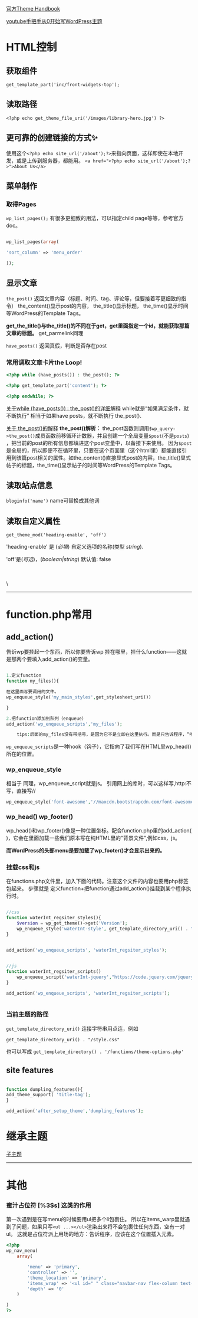 [官方Theme Handbook](https://developer.wordpress.org/themes/)

[youtube手把手从0开始写WordPress主题](https://www.youtube.com/watch?v=FVqzKAUsM68)
# HTML控制
## 获取组件
`get_template_part('inc/front-widgets-top');`

## 读取路径
`<?php echo get_theme_file_uri('/images/library-hero.jpg') ?>`

## 更可靠的创建链接的方式✨
使用这个`<?php echo site_url('/about');?>`来指向页面，这样即使在本地开发，或是上传到服务器，都能用。
`<a href="<?php echo site_url('/about');?>">About Us</a>`


## 菜单制作
### 取得Pages
`wp_list_pages();`
有很多更细致的用法，可以指定child page等等，参考官方doc。
```php

wp_list_pages(array(

'sort_column' => 'menu_order'

));

```


## 显示文章
`the_post()` 返回文章内容（标题、时间、tag、评论等，但要接着写更细致的指令）
	the_content()显示post的内容，
	the_title()显示标题，
	the_time()显示时间等WordPress的Template Tags。

**get_the_title()与the_title()的不同在于get，get里面指定一个id，就能获取那篇文章的标题。**
get_parmelink同理

`have_posts()` 返回真假，判断是否存在post

### 常用调取文章卡片the Loop!
```php
<?php while (have_posts()) : the_post(); ?>

<?php get_template_part('content'); ?>

<?php endwhile; ?>

```

[关于while (have_posts()) : the_post()的详细解释](https://php1st.com/1202)
while就是“如果满足条件，就不断执行”
相当于如果have posts，就不断执行 the_post().

[关于 the_post()的解释](https://blog.csdn.net/weixin_45143481/article/details/108884076)
**the_post()解析：**
the_post函数则调用`$wp_query->the_post()`成员函数前移循环计数器，并且创建一个全局变量`$post`(不是`posts`) ，把当前的post的所有信息都填进这个post变量中，以备接下来使用。
因为`$post`是全局的，所以即便不在循环里，只要在这个页面里（这个html里）都能直接引用到该篇post相关的属性。如the_content()直接显式post的内容，the_title()显式帖子的标题，the_time()显示帖子的时间等WordPress的Template Tags。


## 读取站点信息
`bloginfo('name')`
name可替换成其他词


## 读取自定义属性
`get_theme_mod('heading-enable', 'off')`

'heading-enable' 是 (_必填_) 自定义选项的名称(类型 _string_).

'off'是(_可选_)，(_boolean|string_) 
默认值: false





\
\
\
	
	
---

# function.php常用

## add_action()
告诉wp要挂起一个东西，所以你要告诉wp 挂在哪里，挂什么function——这就是那两个要填入add_action()的变量。

```php

1.定义function
function my_files(){

在这里面写要调用的文件。
wp_enqueue_style('my_main_styles',get_stylesheet_uri())

}

2.把function添加到队列（enqueue）
add_action('wp_enqueue_scripts','my_files');

	tips:后面的my_files没有带括号，是因为它不是立即在这里执行。而是只告诉程序，“嘿，我的function叫这个名字，你到时候去找它吧。”

```
`wp_enqueue_scripts`是一种hook（钩子），它指向了我们写在HTML里wp_head()所在的位置。

### wp_enqueue_style
相当于 <link href='' rel="stylesheet"/>
同理，wp_enqueue_script就是js。
引用网上的库时，可以这样写,http:不写，直接写//
```php
wp_enqueue_style('font-awesome','//maxcdn.bootstrapcdn.com/font-awesome/4.7.0/css/font-awesome.min.css');
```


### wp_head()  wp_footer()
wp_head()和wp_footer()像是一种位置坐标。配合function.php里的add_action(  )，它会在里面加载一些我们原本写在纯HTML里的"背景文件",例如css，js。

**而WordPress的头部menu是要加载了wp_footer()才会显示出来的。**



### 挂载css和js
在functions.php文件里，加入下面的代码。注意这个文件的内容也要用php标签包起来。
步骤就是 定义function+把function通过add_action()挂载到某个程序执行时。
```php

//css
function waterInt_regsiter_styles(){
	$version = wp_get_theme()->get('Version');
	wp_enqueue_style('waterInt-style', get_template_directory_uri() . "/style.css", array(),$version,'all'); 
}
 

add_action('wp_enqueue_scripts', 'waterInt_regsiter_styles');


//js
function waterInt_regsiter_scripts()   
    wp_enqueue_script('waterInt-jquery',"https://code.jquery.com/jquery-3.4.1.slim.min.js" ,array(),'3.4.1',true);
}

add_action('wp_enqueue_scripts', 'waterInt_regsiter_scripts');



```

### 当前主题的路径
`get_template_directory_uri()`
连接字符串用点连，例如
```
get_template_directory_uri() . "/style.css"
```

也可以写成
`get_template_directory() . '/functions/theme-options.php'`


## site features
```php
  
function dumpling_features(){
add_theme_support( 'title-tag');
}

add_action('after_setup_theme','dumpling_features');

```




# 继承主题
[子主题](https://codex.wordpress.org/zh-cn:%E5%AD%90%E4%B8%BB%E9%A2%98)



---
# 其他
### 蜜汁占位符 [%3$s] 这类的作用
第一次遇到是在写menu的时候要用ul把多个li包裹住。
所以在items_warp里就遇到了问题，如果只写`<ul ...></ul>`渲染出来将不会包裹住任何东西，空有一对ul。
这就是占位符派上用场的地方：告诉程序，应该在这个位置插入元素。
```php
<?php
wp_nav_menu(
	array(

		'menu' => 'primary',
		'controller' => '',
		'theme_location' => 'primary',
		'items_wrap' => '<ul id=" " class="navbar-nav flex-column text-sm-center text-md-left">%3$s</ul>',
		'depth' => '0'
	)

)
?>

```
